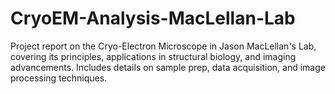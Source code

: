 # CryoEM-Analysis-MacLellan-Lab
Project report on the Cryo-Electron Microscope in Jason MacLellan's Lab, covering its principles, applications in structural biology, and imaging advancements. Includes details on sample prep, data acquisition, and image processing techniques.

